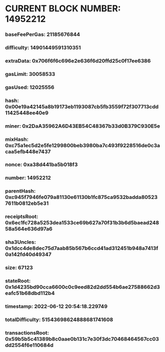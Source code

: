 # CURRENT BLOCK NUMBER: 14952212

### baseFeePerGas: 21185676844
### difficulty: 14901449591310351
### extraData: 0x706f6f6c696e2e636f6d20ffd25c0f17ee6386
### gasLimit: 30058533
### gasUsed: 12025556
### hash: 0x00e19a42145a8b19173eb1193087cb5fb3559f72f307713cdd11425448ee40e9
### miner: 0x2DaA35962A6D43EB54C48367b33d0B379C930E5e
### mixHash: 0xc75a1ec5d2e5fe1299800beb3980ba7c493f9228516de0c3acaa5efb448e7437
### nonce: 0xa38d441ba5b018f3
### number: 14952212
### parentHash: 0xc945f7946fe079a81130e61130b1fc875ca9532badda805237611b0812eb5e31
### receiptsRoot: 0x6ec1fc728a5253dea1533ce69b627a70f31b3b6d5baead24858a564e636d97a6
### sha3Uncles: 0x1dcc4de8dec75d7aab85b567b6ccd41ad312451b948a7413f0a142fd40d49347
### size: 67123
### stateRoot: 0x1d4235bd90cca6600c0c9eed82d2dd554b6ae27588662d3eafc51b68dbd112b4
### timestamp: 2022-06-12 20:54:18.229749
### totalDifficulty: 51543698624888681741608
### transactionsRoot: 0x59b5b5c41389b8c0aae0b131c7e30f3dc70468464567cc03dd2554f6e110684d
